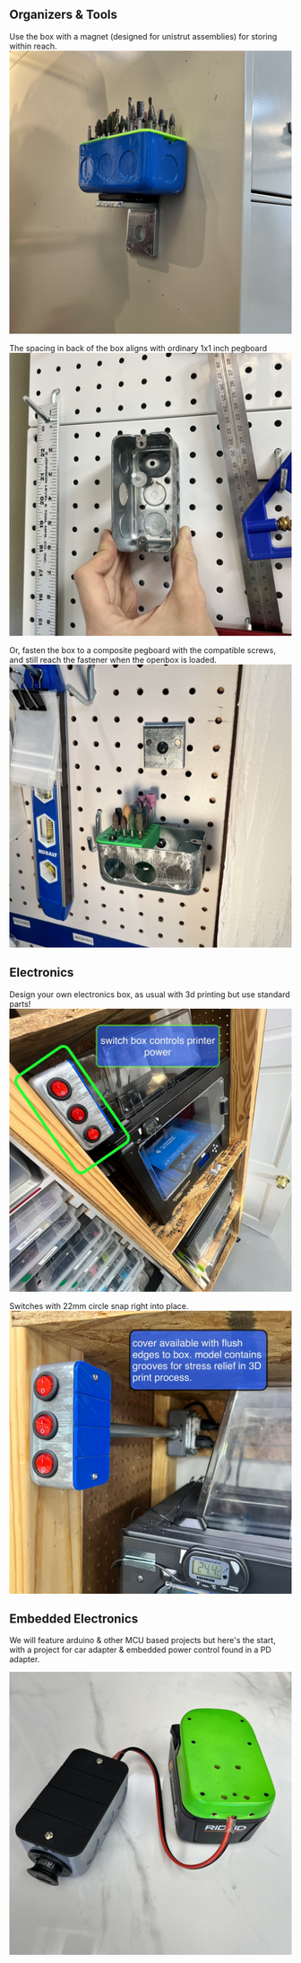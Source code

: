 ## Organizers & Tools

Use the box with a magnet (designed for unistrut assemblies) for storing within reach.
![magnet holder](img/img_magnet.jpg)

The spacing in back of the box aligns with ordinary 1x1 inch pegboard
![pegboard1](img/img_pegboard1.jpg)

Or, fasten the box to a composite pegboard with the compatible screws, and still reach the fastener when the openbox is loaded.
![pegboard2](img/img_pegboard2.jpg)

## Electronics

Design your own electronics box, as usual with 3d printing but use standard parts!
![switchbox1](img/img_switchbox1.jpg)

Switches with 22mm circle snap right into place.
![switchbox2](img/img_switchbox2.jpg)

## Embedded Electronics
We will feature arduino & other MCU based projects but here's the start, with a project for car adapter & embedded power control found in a PD adapter.

![car adapter box](img/IMG_0158.jpeg)
